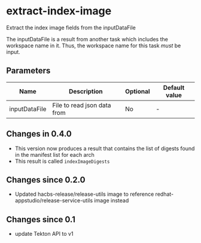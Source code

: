 # extract-index-image

Extract the index image fields from the inputDataFile

The inputDataFile is a result from another task which includes the workspace name in it. Thus,
the workspace name for this task *must* be input.

## Parameters

| Name | Description | Optional | Default value |
|------|-------------|----------|---------------|
| inputDataFile | File to read json data from | No | - |


## Changes in 0.4.0
- This version now produces a result that contains the list of digests found in the manifest list for each arch
- This result is called `indexImageDigests`

## Changes since 0.2.0
- Updated hacbs-release/release-utils image to reference redhat-appstudio/release-service-utils image instead

## Changes since 0.1
- update Tekton API to v1